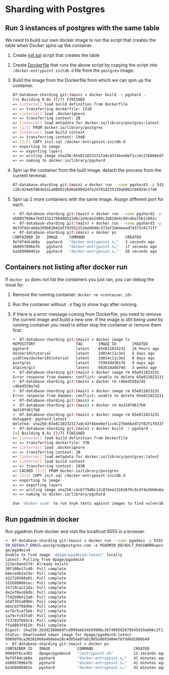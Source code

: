 # Sharding with Postgres

## Run 3 instances of postgres with the same table

We need to build our own docker image to run the script that creates the table when Docker spins up the container.

1. Create [init.sql]('./init.sql') script that creates the table
2. Create [Dockerfile]('./Dockerfile') that runs the above script by copying the script into `/docker-entrypoint-initdb.d` file from the `postgres` image.
3. Build the image from the Dockerfile from which we can spin up the container.

   ```bash
   07-database-sharding git:(main) ✗ docker build -t pgshard .
   [+] Building 0.8s (7/7) FINISHED
   => [internal] load build definition from Dockerfile                         0.1s
   => => transferring dockerfile: 151B                                         0.0s
   => [internal] load .dockerignore                                            0.1s
   => => transferring context: 2B                                              0.0s
   => [internal] load metadata for docker.io/library/postgres:latest           0.0s
   => [1/2] FROM docker.io/library/postgres                                    0.5s
   => [internal] load build context                                            0.1s
   => => transferring context: 194B                                            0.0s
   => [2/2] COPY init.sql /docker-entrypoint-initdb.d                          0.1s
   => exporting to image                                                       0.1s
   => => exporting layers                                                      0.0s
   => => writing image sha256:65e8110232317adc43f4bee0ef1cc6c27b666ed72f82f1f  0.0s
   => => naming to docker.io/library/pgshard
   ```

4. Spin up the container from the built image. detach the process from the current terminal.

   ```bash
   07-database-sharding git:(main) ✗ docker run --name pgshard1 -p 5432:5432 -d -e POSTGRES_PASSWORD=postgres pgshard
   c26c424e6f06de5a1a880b226d0a699d24fe24701d235329a6062c66929c1740
   ```

5. Spin up 2 more containers with the same image. Assign different port for each.

   ```bash
   ➜  07-database-sharding git:(main) ✗ docker run --name pgshard2 -p 5433:5432 -d -e POSTGRES_PASSWORD=postgres pgshard
   eb0057096e7b473321796400322d6c2d4c6e2d00c2b820e4c80cdba75b11892c
   ➜  07-database-sharding git:(main) ✗ docker run --name pgshard3 -p 5434:5432 -d -e POSTGRES_PASSWORD=postgres pgshard
   9e7df4dcab8a199b03b42a5fd3552151beb048c372ef1eb4eead74372c0171f7
   ➜  07-database-sharding git:(main) ✗ docker ps
   CONTAINER ID   IMAGE     COMMAND                  CREATED          STATUS          PORTS                    NAMES
   9e7df4dcab8a   pgshard   "docker-entrypoint.s…"   3 seconds ago    Up 2 seconds    0.0.0.0:5434->5432/tcp   pgshard3
   eb0057096e7b   pgshard   "docker-entrypoint.s…"   17 seconds ago   Up 16 seconds   0.0.0.0:5433->5432/tcp   pgshard2
   ba369980461e   pgshard   "docker-entrypoint.s…"   56 seconds ago   Up 55 seconds   0.0.0.0:5432->5432/tcp   pgshard1
   ```

## Containers not listing after docker run

If `docker ps` does not list the containers you just ran, you can debug the issue by:

1. Remove the running container: `docker rm <container_id>`
2. Run the container without `-d` flag to show logs after running.
3. If there is a error message coming from Dockerfile, you need to remove the current image and build a new one. If the image is still being used by running container you need to either stop the container or remove them first:

   ```bash
   ➜  07-database-sharding git:(main) ✗ docker image ls
   REPOSITORY                  TAG       IMAGE ID       CREATED        SIZE
   pgshard                     latest    65e811023231   24 hours ago   376MB
   docker101tutorial           latest    2d014c11c3e1   6 days ago     28.9MB
   sidhlee/docker101tutorial   latest    2d014c11c3e1   6 days ago     28.9MB
   postgres                    latest    75993dd36176   9 days ago     376MB
   alpine/git                  latest    692618a0d74d   3 weeks ago    43.4MB
   ➜  07-database-sharding git:(main) ✗ docker image rm 65e811023231
   Error response from daemon: conflict: unable to delete 65e811023231 (must be forced) - image is being used by stopped container c4bed558a7d2
   ➜  07-database-sharding git:(main) ✗ docker rm c4bed558a7d2
   c4bed558a7d2
   ➜  07-database-sharding git:(main) ✗ docker image rm 65e811023231
   Error response from daemon: conflict: unable to delete 65e811023231 (must be forced) - image is being used by stopped container 4e310fd617b0
   ➜  07-database-sharding git:(main) ✗
   ➜  07-database-sharding git:(main) ✗ docker rm 4e310fd617b0
   4e310fd617b0
   ➜  07-database-sharding git:(main) ✗ docker image rm 65e811023231
   Untagged: pgshard:latest
   Deleted: sha256:65e8110232317adc43f4bee0ef1cc6c27b666ed72f82f1f0337b6d967c13844e
   ➜  07-database-sharding git:(main) ✗ docker build -t pgshard .
   [+] Building 0.4s (7/7) FINISHED
   => [internal] load build definition from Dockerfile                         0.0s
   => => transferring dockerfile: 37B                                          0.0s
   => [internal] load .dockerignore                                            0.0s
   => => transferring context: 2B                                              0.0s
   => [internal] load metadata for docker.io/library/postgres:latest           0.0s
   => [internal] load build context                                            0.0s
   => => transferring context: 193B                                            0.0s
   => CACHED [1/2] FROM docker.io/library/postgres                             0.0s
   => [2/2] COPY init.sql /docker-entrypoint-initdb.d                          0.1s
   => exporting to image                                                       0.1s
   => => exporting layers                                                      0.1s
   => => writing image sha256:c4c6779d0c13c87dee231626f9c9c4f4e2bb0a6a451176a  0.0s
   => => naming to docker.io/library/pgshard                                   0.0s

   Use 'docker scan' to run Snyk tests against images to find vulnerabilities and learn how to fix them
   ```

## Run pgadmin in docker

Run pgadmin from docker and visit the localhost:5555 in a browser.

```bash
➜  07-database-sharding git:(main) ✗ docker run --name pgadmin -p 5555:80 -e PGADM
IN_DEFAULT_EMAIL=postgres@postgres.com -e PGADMIN_DEFAULT_PASSWORD=postgres -d dpa
ge/pgadmin4
Unable to find image 'dpage/pgadmin4:latest' locally
latest: Pulling from dpage/pgadmin4
213ec9aee27d: Already exists
30f108e17cd0: Pull complete
64ece4b2a33e: Pull complete
422720508e01: Pull complete
152b99866cec: Pull complete
15719ca221da: Pull complete
de2ef0ec68db: Pull complete
77d2b96413a0: Pull complete
a5df391a09bb: Pull complete
e6acb3f68d9e: Pull complete
ecfbc5caf3e6: Pull complete
1a79cfc93fa9: Pull complete
723703f693c4: Pull complete
ffa4893f451b: Pull complete
Digest: sha256:2b3d238866dfcd999abb34b59906c3674895d2678545d19a666c2f11bf182783
Status: Downloaded newer image for dpage/pgadmin4:latest
9909d76ca30281668e460ebe28c4d95da07a61905dd693404ef6fdd6d1906b49
➜  07-database-sharding git:(main) ✗ docker ps
CONTAINER ID   IMAGE            COMMAND                  CREATED          STATUS          PORTS                           NAMES
9909d76ca302   dpage/pgadmin4   "/entrypoint.sh"         12 seconds ago   Up 11 seconds   443/tcp, 0.0.0.0:5555->80/tcp   pdadmin
9e7df4dcab8a   pgshard          "docker-entrypoint.s…"   41 minutes ago   Up 41 minutes   0.0.0.0:5434->5432/tcp          pgshard3
eb0057096e7b   pgshard          "docker-entrypoint.s…"   41 minutes ago   Up 41 minutes   0.0.0.0:5433->5432/tcp          pgshard2
ba369980461e   pgshard          "docker-entrypoint.s…"   42 minutes ago   Up 42 minutes   0.0.0.0:5432->5432/tcp          pgshard1
```
